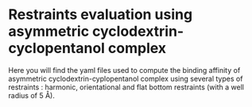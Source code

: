 # Restraints evaluation using asymmetric cyclodextrin-cyclopentanol complex

Here you will find the yaml files used to compute the binding affinity of asymmetric cyclodextrin-cyplopentanol complex using several types of restraints : harmonic, orientational and flat bottom restraints (with a well radius of 5 Å). 
